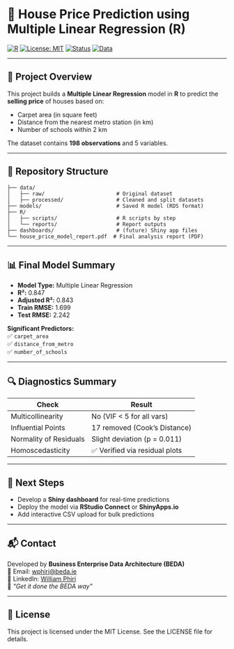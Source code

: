 
# 🏡 House Price Prediction using Multiple Linear Regression (R)

[![R](https://img.shields.io/badge/Built%20With-R-blue?logo=r)](https://www.r-project.org/)
[![License: MIT](https://img.shields.io/badge/License-MIT-yellow.svg)](https://opensource.org/licenses/MIT)
[![Status](https://img.shields.io/badge/Status-Complete-brightgreen.svg)]()
[![Data](https://img.shields.io/badge/Data-Cleaned-lightgrey)]()

---

## 📘 Project Overview

This project builds a **Multiple Linear Regression** model in **R** to predict the **selling price** of houses based on:

- Carpet area (in square feet)
- Distance from the nearest metro station (in km)
- Number of schools within 2 km

The dataset contains **198 observations** and 5 variables.

---

## 📂 Repository Structure

```
├── data/
│   ├── raw/                       # Original dataset
│   ├── processed/                 # Cleaned and split datasets
├── models/                        # Saved R model (RDS format)
├── R/
│   ├── scripts/                   # R scripts by step
│   └── reports/                   # Report outputs
├── dashboards/                    # (future) Shiny app files
└── house_price_model_report.pdf  # Final analysis report (PDF)
```

---

## 📊 Final Model Summary

- **Model Type:** Multiple Linear Regression
- **R²:** 0.847
- **Adjusted R²:** 0.843
- **Train RMSE:** 1.699
- **Test RMSE:** 2.242

**Significant Predictors:**  
✅ `carpet_area`  
✅ `distance_from_metro`  
✅ `number_of_schools`

---

## 🔍 Diagnostics Summary

| Check                   | Result                         |
|------------------------|--------------------------------|
| Multicollinearity      | No (VIF < 5 for all vars)      |
| Influential Points     | 17 removed (Cook’s Distance)   |
| Normality of Residuals | Slight deviation (p = 0.011)   |
| Homoscedasticity       | ✅ Verified via residual plots  |

---

## 🚀 Next Steps

- Develop a **Shiny dashboard** for real-time predictions
- Deploy the model via **RStudio Connect** or **ShinyApps.io**
- Add interactive CSV upload for bulk predictions

---

## 📬 Contact

Developed by **Business Enterprise Data Architecture (BEDA)**  
📩 Email: [wphiri@beda.ie](mailto:wphiri@beda.ie)  
🔗 LinkedIn: [William Phiri](https://www.linkedin.com/in/william-phiri-866b8443/)  
🧭  _"Get it done the BEDA way"_

---

## 📄 License

This project is licensed under the MIT License. See the LICENSE file for details.
